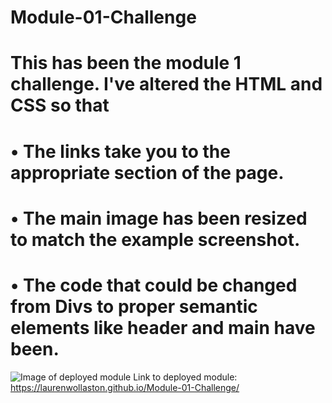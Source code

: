 # Module-01-Challenge
# This has been the module 1 challenge. I've altered the HTML and CSS so that
# • The links take you to the appropriate section of the page.
# • The main image has been resized to match the example screenshot.
# • The code that could be changed from Divs to proper semantic elements like header and main have been.
![Image of deployed module](example.png)
Link to deployed module: https://laurenwollaston.github.io/Module-01-Challenge/